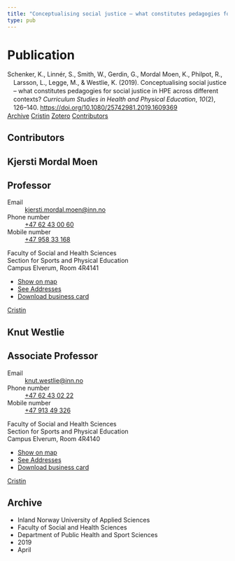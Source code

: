 ```yaml
---
title: "Conceptualising social justice – what constitutes pedagogies for social justice in HPE across different contexts?"
type: pub
---
```

<h1>Publication</h1>
<article id="csl-bib-container-UGHWHEP5" class="csl-bib-container">
  <div class="csl-bib-body" style="line-height: 1.35; padding-left: 1em; text-indent:-1em;">
  <div class="csl-entry">Schenker, K., Linn&#xE9;r, S., Smith, W., Gerdin, G., Mordal Moen, K., Philpot, R., Larsson, L., Legge, M., &amp; Westlie, K. (2019). Conceptualising social justice &#x2013; what constitutes pedagogies for social justice in HPE across different contexts? <i>Curriculum Studies in Health and Physical Education</i>, <i>10</i>(2), 126&#x2013;140. <a href="https://doi.org/10.1080/25742981.2019.1609369">https://doi.org/10.1080/25742981.2019.1609369</a></div>
</div>
  <div class="csl-bib-buttons">
    <a href="#taxonomy-article-UGHWHEP5" class="csl-bib-button">Archive</a>
    <a href="https://app.cristin.no/results/show.jsf?id=1693553" alt="Cristin URL" class="csl-bib-button">Cristin</a>
    <a href="http://zotero.org/groups/5022929/items/UGHWHEP5" alt="Zotero URL" class="csl-bib-button">Zotero</a>
    <a href="#contributors-article-UGHWHEP5" class="csl-bib-button">Contributors</a>
  </div>
  <div id="csl-bib-meta-container-UGHWHEP5"></div>
</article>
<div id="csl-bib-meta-UGHWHEP5" class="csl-bib-meta">
  <article id="contributors-article-UGHWHEP5" class="contributors-article">
    <h1>Contributors</h1>
    <div class="personas">
<div class="vrtx-hinn-person-card">
<div class="photo">
<i class="lar la-user-circle missing-person"></i>
</div>
<div class="info">
<hgroup><h1>Kjersti Mordal Moen</h1>
<h2>Professor</h2>
</hgroup><dl>
<dt>Email</dt>
<dd>
<a href="mailto:kjersti.mordal.moen@inn.no">kjersti.mordal.moen@inn.no</a>
</dd>
<dt>Phone number</dt>
<dd><a href="tel:+4762430060">
+47 62 43 00 60
</a></dd>
<dt>Mobile number</dt>
<dd><a href="tel:+4795833168">
+47 958 33 168
</a></dd>
</dl>
<p>
Faculty of Social and Health Sciences<br>
Section for Sports and Physical Education<br>
Campus Elverum,
Room 4R4141
</p>
<ul class="vrtx-hinn-links">
<li><a href="https://www.google.com/maps?q=60.88156,11.53723">Show on map</a></li>
<li><a href="https://www.inn.no/english/find-an-employee/kjersti-mordal-moen.html#vrtx-hinn-addresses">See Addresses</a></li>
<li><a href="https://www.inn.no/english/find-an-employee/kjersti-mordal-moen.html?vrtx=vcf">Download business card</a></li>
</ul>
</div>
</div>
<a href="https://app.cristin.no/persons/show.jsf?id=53554" alt="Cristin URL" class="personas-cristin">Cristin</a>
</div> <div class="personas">
<div class="vrtx-hinn-person-card">
<div class="photo">
<i class="lar la-user-circle missing-person"></i>
</div>
<div class="info">
<hgroup><h1>Knut Westlie</h1>
<h2>Associate Professor</h2>
</hgroup><dl>
<dt>Email</dt>
<dd>
<a href="mailto:knut.westlie@inn.no">knut.westlie@inn.no</a>
</dd>
<dt>Phone number</dt>
<dd><a href="tel:+4762430222">
+47 62 43 02 22
</a></dd>
<dt>Mobile number</dt>
<dd><a href="tel:+4791349326">
+47 913 49 326
</a></dd>
</dl>
<p>
Faculty of Social and Health Sciences<br>
Section for Sports and Physical Education<br>
Campus Elverum,
Room 4R4140
</p>
<ul class="vrtx-hinn-links">
<li><a href="https://www.google.com/maps?q=60.88156,11.53723">Show on map</a></li>
<li><a href="https://www.inn.no/english/find-an-employee/knut-westlie.html#vrtx-hinn-addresses">See Addresses</a></li>
<li><a href="https://www.inn.no/english/find-an-employee/knut-westlie.html?vrtx=vcf">Download business card</a></li>
</ul>
</div>
</div>
<a href="https://app.cristin.no/persons/show.jsf?id=620342" alt="Cristin URL" class="personas-cristin">Cristin</a>
</div>
  </article>
  <article id="taxonomy-article-UGHWHEP5" class="taxonomy-article">
    <h1>Archive</h1>
    <ul>
      <li>Inland Norway University of Applied Sciences</li>
      <li>Faculty of Social and Health Sciences</li>
      <li>Department of Public Health and Sport Sciences</li>
      <li>2019</li>
      <li>April</li>
    </ul>
  </article>
</div>
